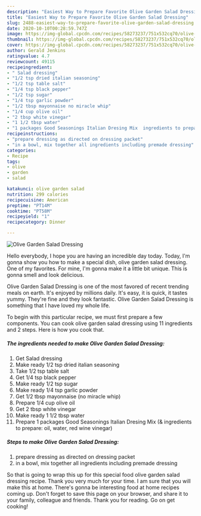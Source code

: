 ```yaml
---
description: "Easiest Way to Prepare Favorite Olive Garden Salad Dressing"
title: "Easiest Way to Prepare Favorite Olive Garden Salad Dressing"
slug: 2488-easiest-way-to-prepare-favorite-olive-garden-salad-dressing
date: 2020-10-10T00:28:59.747Z
image: https://img-global.cpcdn.com/recipes/58273237/751x532cq70/olive-garden-salad-dressing-recipe-main-photo.jpg
thumbnail: https://img-global.cpcdn.com/recipes/58273237/751x532cq70/olive-garden-salad-dressing-recipe-main-photo.jpg
cover: https://img-global.cpcdn.com/recipes/58273237/751x532cq70/olive-garden-salad-dressing-recipe-main-photo.jpg
author: Gerald Jenkins
ratingvalue: 4.7
reviewcount: 49115
recipeingredient:
- " Salad dressing"
- "1/2 tsp dried italian seasoning"
- "1/2 tsp table salt"
- "1/4 tsp black pepper"
- "1/2 tsp sugar"
- "1/4 tsp garlic powder"
- "1/2 tbsp mayonnaise no miracle whip"
- "1/4 cup olive oil"
- "2 tbsp white vinegar"
- "1 1/2 tbsp water"
- "1 packages Good Seasonings Italian Dresing Mix  ingredients to prepare oil water red wine vinegar"
recipeinstructions:
- "prepare dressing as directed on dressing packet"
- "in a bowl, mix together all ingredients including premade dressing"
categories:
- Recipe
tags:
- olive
- garden
- salad

katakunci: olive garden salad 
nutrition: 299 calories
recipecuisine: American
preptime: "PT14M"
cooktime: "PT58M"
recipeyield: "1"
recipecategory: Dinner

---
```



![Olive Garden Salad Dressing](https://img-global.cpcdn.com/recipes/58273237/751x532cq70/olive-garden-salad-dressing-recipe-main-photo.jpg)

Hello everybody, I hope you are having an incredible day today. Today, I'm gonna show you how to make a special dish, olive garden salad dressing. One of my favorites. For mine, I'm gonna make it a little bit unique. This is gonna smell and look delicious.

Olive Garden Salad Dressing is one of the most favored of recent trending meals on earth. It's enjoyed by millions daily. It's easy, it is quick, it tastes yummy. They're fine and they look fantastic. Olive Garden Salad Dressing is something that I have loved my whole life.




To begin with this particular recipe, we must first prepare a few components. You can cook olive garden salad dressing using 11 ingredients and 2 steps. Here is how you cook that.

<!--inarticleads1-->

##### The ingredients needed to make Olive Garden Salad Dressing:

1. Get  Salad dressing
1. Make ready 1/2 tsp dried italian seasoning
1. Take 1/2 tsp table salt
1. Get 1/4 tsp black pepper
1. Make ready 1/2 tsp sugar
1. Make ready 1/4 tsp garlic powder
1. Get 1/2 tbsp mayonnaise (no miracle whip)
1. Prepare 1/4 cup olive oil
1. Get 2 tbsp white vinegar
1. Make ready 1 1/2 tbsp water
1. Prepare 1 packages Good Seasonings Italian Dresing Mix (&amp; ingredients to prepare: oil, water, red wine vinegar)




<!--inarticleads2-->

##### Steps to make Olive Garden Salad Dressing:

1. prepare dressing as directed on dressing packet
1. in a bowl, mix together all ingredients including premade dressing




So that is going to wrap this up for this special food olive garden salad dressing recipe. Thank you very much for your time. I am sure that you will make this at home. There's gonna be interesting food at home recipes coming up. Don't forget to save this page on your browser, and share it to your family, colleague and friends. Thank you for reading. Go on get cooking!
